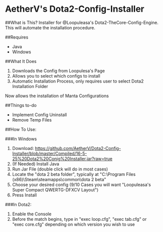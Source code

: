 # AetherV's Dota2-Config-Installer


##What is This?
Installer for @Loopuleasa's Dota2-TheCore-Config-Engine. This will automate the installation procedure.


##Requires

- Java
- Windows


##What It Does

1.  Downloads the Config from Loopulesa's Page
2.  Allows you to select which configs to install
3.  Automatic Installation Process, only requires user to select Dota2 Installation Folder

Now allows the installation of Manta Configurations


##Things to-do

- Implement Config Uninstall
- Remove Temp Files 


##How To Use:

###In Windows
1.  Download: https://github.com/AetherV/Dota2-Config-Installer/blob/master/Compiled/16-5-25%20Dota2%20Conig%20Installer.jar?raw=true
2.  (If Needed) Install Java
3.  Run Jar File (double click will do in most cases)
4.  Locate the "dota 2 beta folder", typically at "C:\Program Files (x86)\Steam\steamapps\common\dota 2 beta"
5.  Choose your desired config (9/10 Cases you will want "Loopuleasa's Super Compact QWERTG-DFXCV Layout")
6.  Press Install
  
###In Dota2:
1.  Enable the Console 
2.  Before the match begins, type in "exec loop.cfg", "exec tab.cfg" or "exec core.cfg" depending on which version you wish to use
